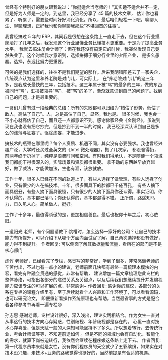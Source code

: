 曾经有个特别好的朋友跟我说过：“你挺适合当老师的！”其实适不适合并不一定，但是好为人师是一定的。到这里，我已经分享了 45 篇的技术文章，
估计你也看累了、听累了，需要些时间好好消化消化。所以，最后咱们轻松一下吧，聊聊人生、聊聊理想，正好我也和你聊聊我那些“不堪回首的往事”。

我曾经搞过 5 年的 ERP，其间我是很想在这条路上一直走下去，但在这个行业摸爬滚打了几年之后，我发现这个行业里懂业务比懂技术更重要。于是为了提高业务水平，
我就去搞注册会计师了；但在我还没有搞定它的时候，我突然发现自己竟然失业了。这个时候我才意识到，选择拼搏于细分行业里的夕阳产业，
是多么愚蠢。选择，永远比努力更重要。

可笑的是我们选择的，往往不是我们期望的那样。后来我阴错阳差去了一家央企，传统观点认为这里和养老院是对门儿，可实际上，
在“养老院对门儿”的这三年多，是我成长最快的三年，包括技术。这三年属于被“骂”的最多的三年，做的东西被同行“骂”，汇报被领导“骂”，
被“骂”的多了，渐渐就意识到自己的问题了。找到自己的问题，才是最重要的。

一哥们儿曾有过一段经典的总结：所有的失败都可以归结为“错估了形势，低估了敌人，高估了自己”。人，总是高估了自己，显然，我也是。
很多时候，我也会一不小心就高估了自己，而且还一点都意识不到。感谢佛家经典《金刚经》，虽说到现在我也没有把它抄完，但是抄到不到一半的时候，
我已经深深认识到自己是多么的浅薄与狂妄了。驱除虚妄，才能进步。

搞技术的瓶颈在哪里呢？每个人资质、机遇不同，其实没有必要强求。我也曾经兴趣广泛，大学时还买过全英文的《Intel 微处理器》，搬了几次家，
都没舍得扔，前两年终于扔掉了，纯粹是浪费时间和空间。有时我们得承认，不是随便一个领域我们都能干得很深入的，实际场景和资质都很重要。
拿不动的东西越早放弃越好，做了减法，才能做加法，生也有涯，该放就放。

工作十年，很多人已经在不同的轨道上了，有些人选择了做管理，有些人选择了创业，只有很少的人在搞技术。十年，很多面具下的脸都已千疮百孔，
有些人摘下面具很丑，有些人摘下面具很怪，只有很少的人摘下面具你还认得。事实证明，你不认得的，基本都已落马；你还认得的，基本都混得不错。
正所谓，路遥知马力，日久见人心。简单做人，挺好。

工作了十多年，最值得骄傲的是，更加相信善良。最后也祝你十年之后，初心依旧。



一道阳光
老师，有个问题请教下:跳槽时，怎么选择一家好的公司？让自己的技术能力有所提升，可以介绍下从哪个方面向面试官了解。自己两次选择都没有做好，
能力得不到提升。
作者回复: 可以侧面了解其数据量和流量，看所在的部门是不是核心部门


虚竹
老师好，已经看完了专栏，感觉写的非常好，学到了很多，非常感谢老师的辛苦付出，不过也有一点小的建议，老师前面几块都有最终一篇梳理本模块的内容，看完有种融会贯通的感觉，非常有帮助，
建议增加一篇文章梳理您此专栏的整体脉络，可指出各部分的递进关系及关键点，以及后续我们想继续提升并发编程能力应该专注的可以扩展的点，非常感谢~
作者回复: 感谢你的建议，各部分的关系在专栏的课程介绍里有，至于后续就看个人兴趣和工作环境了，可以看看源码，也可以研究论文，
即便重新看操作系统原理也有帮助。当然最省事的方式是配合着各种参考书再看一遍专栏😄


孙志惠
感谢老师，专栏设计很好，深入浅出，理论实践相结合。作为女生一直对从事这行的技术方向心存疑惑，性别歧视、年龄歧视都是存在的。
心里一直对技术心存喜爱，但是天赋一般的人深知可能坚持不了多久。所以想着转行，去传统行业，考会计师证等等，不知道前途如何
。但是不同的领域也会有自动化、智能化的需求，就算下岗被迫转行，我依然会继续在程序媛这条路上走下去。
作者回复: 第一代程序员本来就是女性，没有你们程序员的天空就少了五彩缤纷，如果实在对技术没兴趣，走技术+业务的路我觉得也挺好的，当然前提是有合适的机遇。